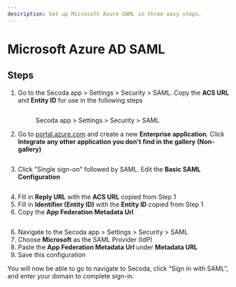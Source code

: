 ```yaml
---
description: Set up Microsoft Azure SAML in three easy steps.
---
```


# Microsoft Azure AD SAML

## Steps

1.  Go to the Secoda app > Settings > Security > SAML. Copy the **ACS URL** and **Entity ID** for use in the following steps

    <figure><img src="https://secoda-public-media-assets.s3.amazonaws.com/23a3e1c8-904b-4fed-a2fa-d5d1483d9fff.png" alt=""><figcaption><p>Secoda app > Settings > Security > SAML</p></figcaption></figure>
2. Go to [portal.azure.com](http://portal.azure.com) and create a new **Enterprise application**. Click **Integrate any other application you don't find in the gallery (Non-gallery)**

<figure><img src="https://secoda-public-media-assets.s3.amazonaws.com/9dcadac8-e209-4326-a14e-291dff8c646e.png" alt=""><figcaption></figcaption></figure>

3. Click "Single sign-on" followed by SAML. Edit the **Basic SAML Configuration**

<figure><img src="https://secoda-public-media-assets.s3.amazonaws.com/6d729b1e-ed1b-4f5c-aebd-17e6c1242984.png" alt=""><figcaption></figcaption></figure>

4. Fill in **Reply URL** with the **ACS URL** copied from Step 1
5. Fill in **Identifier (Entity ID)** with the **Entity ID** copied from Step 1
6. Copy the **App Federation Metadata Url**

<figure><img src="https://secoda-public-media-assets.s3.amazonaws.com/21c77090-b50a-454f-9cf0-12761f3882bd.png" alt=""><figcaption></figcaption></figure>

6. Navigate to the Secoda app > Settings > Security > SAML
7. Choose **Microsoft** as the SAML Provider (IdP)
8. Paste the **App Federation Metadata Url** under **Metadata URL**
9. Save this configuration

You will now be able to go to navigate to Secoda, click “Sign in with SAML”, and enter your domain to complete sign-in.
